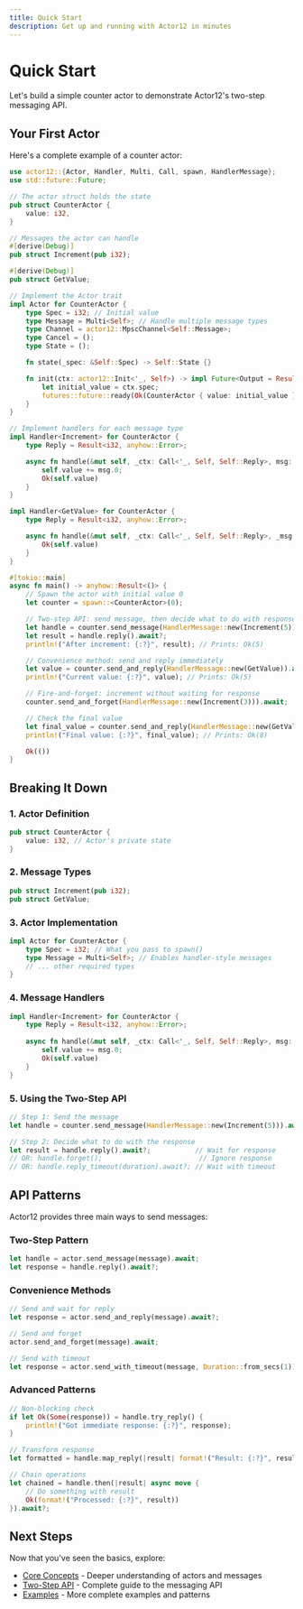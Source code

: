 ```yaml
---
title: Quick Start
description: Get up and running with Actor12 in minutes
---
```


# Quick Start

Let's build a simple counter actor to demonstrate Actor12's two-step messaging API.

## Your First Actor

Here's a complete example of a counter actor:

```rust
use actor12::{Actor, Handler, Multi, Call, spawn, HandlerMessage};
use std::future::Future;

// The actor struct holds the state
pub struct CounterActor {
    value: i32,
}

// Messages the actor can handle
#[derive(Debug)]
pub struct Increment(pub i32);

#[derive(Debug)]
pub struct GetValue;

// Implement the Actor trait
impl Actor for CounterActor {
    type Spec = i32; // Initial value
    type Message = Multi<Self>; // Handle multiple message types
    type Channel = actor12::MpscChannel<Self::Message>;
    type Cancel = ();
    type State = ();

    fn state(_spec: &Self::Spec) -> Self::State {}

    fn init(ctx: actor12::Init<'_, Self>) -> impl Future<Output = Result<Self, Self::Cancel>> + Send + 'static {
        let initial_value = ctx.spec;
        futures::future::ready(Ok(CounterActor { value: initial_value }))
    }
}

// Implement handlers for each message type
impl Handler<Increment> for CounterActor {
    type Reply = Result<i32, anyhow::Error>;

    async fn handle(&mut self, _ctx: Call<'_, Self, Self::Reply>, msg: Increment) -> Self::Reply {
        self.value += msg.0;
        Ok(self.value)
    }
}

impl Handler<GetValue> for CounterActor {
    type Reply = Result<i32, anyhow::Error>;

    async fn handle(&mut self, _ctx: Call<'_, Self, Self::Reply>, _msg: GetValue) -> Self::Reply {
        Ok(self.value)
    }
}

#[tokio::main]
async fn main() -> anyhow::Result<()> {
    // Spawn the actor with initial value 0
    let counter = spawn::<CounterActor>(0);

    // Two-step API: send message, then decide what to do with response
    let handle = counter.send_message(HandlerMessage::new(Increment(5))).await;
    let result = handle.reply().await?;
    println!("After increment: {:?}", result); // Prints: Ok(5)

    // Convenience method: send and reply immediately
    let value = counter.send_and_reply(HandlerMessage::new(GetValue)).await?;
    println!("Current value: {:?}", value); // Prints: Ok(5)

    // Fire-and-forget: increment without waiting for response
    counter.send_and_forget(HandlerMessage::new(Increment(3))).await;

    // Check the final value
    let final_value = counter.send_and_reply(HandlerMessage::new(GetValue)).await?;
    println!("Final value: {:?}", final_value); // Prints: Ok(8)

    Ok(())
}
```

## Breaking It Down

### 1. Actor Definition
```rust
pub struct CounterActor {
    value: i32, // Actor's private state
}
```

### 2. Message Types
```rust
pub struct Increment(pub i32);
pub struct GetValue;
```

### 3. Actor Implementation
```rust
impl Actor for CounterActor {
    type Spec = i32; // What you pass to spawn()
    type Message = Multi<Self>; // Enables handler-style messages
    // ... other required types
}
```

### 4. Message Handlers
```rust
impl Handler<Increment> for CounterActor {
    type Reply = Result<i32, anyhow::Error>;
    
    async fn handle(&mut self, _ctx: Call<'_, Self, Self::Reply>, msg: Increment) -> Self::Reply {
        self.value += msg.0;
        Ok(self.value)
    }
}
```

### 5. Using the Two-Step API
```rust
// Step 1: Send the message
let handle = counter.send_message(HandlerMessage::new(Increment(5))).await;

// Step 2: Decide what to do with the response
let result = handle.reply().await?;           // Wait for response
// OR: handle.forget();                        // Ignore response
// OR: handle.reply_timeout(duration).await?; // Wait with timeout
```

## API Patterns

Actor12 provides three main ways to send messages:

### Two-Step Pattern
```rust
let handle = actor.send_message(message).await;
let response = handle.reply().await?;
```

### Convenience Methods
```rust
// Send and wait for reply
let response = actor.send_and_reply(message).await?;

// Send and forget
actor.send_and_forget(message).await;

// Send with timeout
let response = actor.send_with_timeout(message, Duration::from_secs(1)).await?;
```

### Advanced Patterns
```rust
// Non-blocking check
if let Ok(Some(response)) = handle.try_reply() {
    println!("Got immediate response: {:?}", response);
}

// Transform response
let formatted = handle.map_reply(|result| format!("Result: {:?}", result)).await?;

// Chain operations
let chained = handle.then(|result| async move {
    // Do something with result
    Ok(format!("Processed: {:?}", result))
}).await?;
```

## Next Steps

Now that you've seen the basics, explore:

- [Core Concepts](/concepts/actors) - Deeper understanding of actors and messages
- [Two-Step API](/api/two-step) - Complete guide to the messaging API  
- [Examples](/examples/counter) - More complete examples and patterns